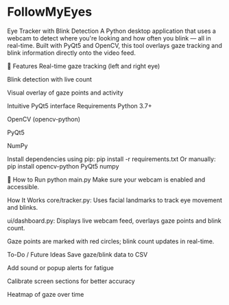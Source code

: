 # FollowMyEyes
Eye Tracker with Blink Detection
A Python desktop application that uses a webcam to detect where you're looking and how often you blink — all in real-time. Built with PyQt5 and OpenCV, this tool overlays gaze tracking and blink information directly onto the video feed.

📸 Features
Real-time gaze tracking (left and right eye)

Blink detection with live count

Visual overlay of gaze points and activity

Intuitive PyQt5 interface
Requirements
Python 3.7+

OpenCV (opencv-python)

PyQt5

NumPy

Install dependencies using pip:
pip install -r requirements.txt
Or manually:
pip install opencv-python PyQt5 numpy

🚀 How to Run
python main.py
Make sure your webcam is enabled and accessible.

How It Works
core/tracker.py: Uses facial landmarks to track eye movement and blinks.

ui/dashboard.py: Displays live webcam feed, overlays gaze points and blink count.

Gaze points are marked with red circles; blink count updates in real-time.

To-Do / Future Ideas
Save gaze/blink data to CSV

Add sound or popup alerts for fatigue

Calibrate screen sections for better accuracy

Heatmap of gaze over time


